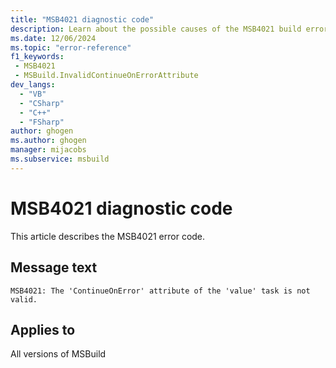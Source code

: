 ```yaml
---
title: "MSB4021 diagnostic code"
description: Learn about the possible causes of the MSB4021 build error, and get troubleshooting tips.
ms.date: 12/06/2024
ms.topic: "error-reference"
f1_keywords:
 - MSB4021
 - MSBuild.InvalidContinueOnErrorAttribute
dev_langs:
  - "VB"
  - "CSharp"
  - "C++"
  - "FSharp"
author: ghogen
ms.author: ghogen
manager: mijacobs
ms.subservice: msbuild
---
```


# MSB4021 diagnostic code

<!-- :::ErrorDefinitionDescription::: -->
<!-- :::editable-content name="introDescription"::: -->
This article describes the MSB4021 error code.
<!-- :::editable-content-end::: -->

## Message text

`MSB4021: The 'ContinueOnError' attribute of the 'value' task is not valid.`

<!-- :::editable-content name="postOutputDescription"::: -->
<!--
{StrBegin="MSB4021: "}LOCALIZATION: "ContinueOnError" should not be localized. "{1}" is a message from another exception explaining the problem.
-->
<!-- :::editable-content-end::: -->
<!-- :::ErrorDefinitionDescription-end::: -->

## Applies to

All versions of MSBuild
